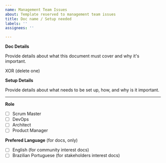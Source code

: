 ```yaml
---
name: Management Team Issues
about: Template reserved to management team issues
title: Doc name / Setup needed
labels: ''
assignees: ''

---
```


**Doc Details**

Provide details about what this document must cover and why it's important.

XOR (delete one)

**Setup Details**

Provide details about what needs to be set up, how, and why is it important.

---

**Role**

- [ ] Scrum Master
- [ ] DevOps
- [ ] Architect
- [ ] Product Manager

**Prefered Language** (for docs, only)

- [ ] English (for community interest docs)
- [ ] Brazilian Portuguese (for stakeholders interest docs)
